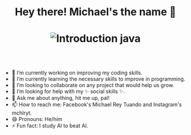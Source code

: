 # <p align="center"> Hey there! Michael's the name 👋 </p>

# <p align="center"> ![Introduction java](https://github.com/michaelryt/michaelryt/assets/126629984/8772a0fa-bc21-4a54-9dd6-0fa12d2fc285) </p>

<!-- **michaelryt/michaelryt** is a ✨ _special_ ✨ repository because its `README.md` (this file) appears on your GitHub profile. -->
</br>

### 

- 🔭 I’m currently working on improving my coding skills.
- 🌱 I’m currently learning the necessary skills to improve in programming.
- 👯 I’m looking to collaborate on any project that would help us grow.
- 🤔 I’m looking for help with my ✨ social skills ✨.
- 💬 Ask me about anything, hit me up, pal!
- 📫 How to reach me: Facebook's Michael Rey Tuando and Instagram's mchlryt.
- 😄 Pronouns: He/him
- ⚡ Fun fact: I study AI to beat AI.
